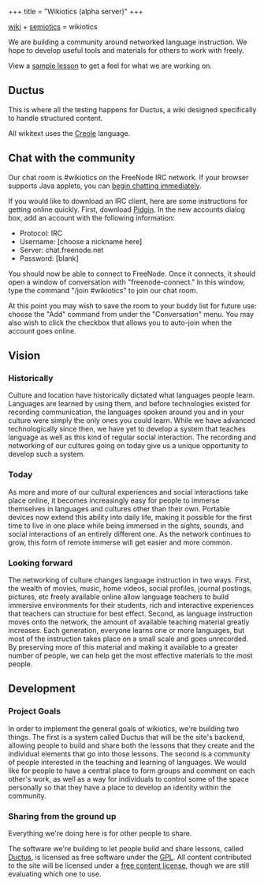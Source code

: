 +++
title = "Wikiotics (alpha server)"
+++

[wiki](http://en.wikipedia.org/wiki/Wiki) +
[semiotics](http://en.wikipedia.org/wiki/Semiotics) = wikiotics

We are building a community around networked language instruction. We
hope to develop useful tools and materials for others to work with
freely.

View a [sample lesson](/en/sample_lesson) to get a feel for what we are
working on.

## Ductus

This is where all the testing happens for Ductus, a wiki designed
specifically to handle structured content.

All wikitext uses the [Creole](http://wikicreole.org/) language.

## Chat with the community

Our chat room is \#wikiotics on the FreeNode IRC network. If your
browser supports Java applets, you can [begin chatting
immediately](http://java.freenode.net/?channel=wikiotics).

If you would like to download an IRC client, here are some instructions
for getting online quickly. First, download
[Pidgin](http://www.pidgin.im/). In the new accounts dialog box, add an
account with the following information:

  - Protocol: IRC
  - Username: \[choose a nickname here\]
  - Server: chat.freenode.net
  - Password: \[blank\]

You should now be able to connect to FreeNode. Once it connects, it
should open a window of conversation with "freenode-connect." In this
window, type the command "/join \#wikiotics" to join our chat room.

At this point you may wish to save the room to your buddy list for
future use: choose the "Add" command from under the "Conversation" menu.
You may also wish to click the checkbox that allows you to auto-join
when the account goes online.

## Vision

### Historically

Culture and location have historically dictated what languages people
learn. Languages are learned by using them, and before technologies
existed for recording communication, the languages spoken around you and
in your culture were simply the only ones you could learn. While we have
advanced technologically since then, we have yet to develop a system
that teaches language as well as this kind of regular social
interaction. The recording and networking of our cultures going on today
give us a unique opportunity to develop such a system.

### Today

As more and more of our cultural experiences and social interactions
take place online, it becomes increasingly easy for people to immerse
themselves in languages and cultures other than their own. Portable
devices now extend this ability into daily life, making it possible for
the first time to live in one place while being immersed in the sights,
sounds, and social interactions of an entirely different one. As the
network continues to grow, this form of remote immerse will get easier
and more common.

### Looking forward

The networking of culture changes language instruction in two ways.
First, the wealth of movies, music, home videos, social profiles,
journal postings, pictures, etc freely available online allow language
teachers to build immersive environments for their students, rich and
interactive experiences that teachers can structure for best effect.
Second, as language instruction moves onto the network, the amount of
available teaching material greatly increases. Each generation, everyone
learns one or more languages, but most of the instruction takes place on
a small scale and goes unrecorded. By preserving more of this material
and making it available to a greater number of people, we can help get
the most effective materials to the most people.

## Development

### Project Goals

In order to implement the general goals of wikiotics, we're building two
things. The first is a system called Ductus that will be the site's
backend, allowing people to build and share both the lessons that they
create and the individual elements that go into those lessons. The
second is a community of people interested in the teaching and learning
of languages. We would like for people to have a central place to form
groups and comment on each other's work, as well as a way for
individuals to control some of the space personally so that they have a
place to develop an identity within the community.

### Sharing from the ground up

Everything we're doing here is for other people to share.

The software we're building to let people build and share lessons,
called [Ductus](http://ductus.us/), is licensed as free software under
the [GPL](http://www.gnu.org/copyleft/gpl.html). All content contributed
to the site will be licensed under a [free content
license](http://en.wikipedia.org/wiki/Free_content#Free_content_licenses),
though we are still evaluating which one to use.
